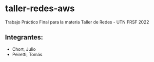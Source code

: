 <h1>taller-redes-aws</h1>
Trabajo Práctico Final para la materia Taller de Redes - UTN FRSF 2022

<h2>Integrantes:</h2>
<ul>
    <li>Chort, Julio</li>
    <li>Peiretti, Tomás</li>
</ul>
